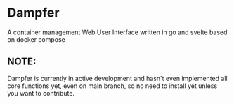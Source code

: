 # Dampfer
 A container management Web User Interface written in go and svelte based on docker compose

## NOTE:
 Dampfer is currently in active development and hasn't even implemented all core functions yet, even on main branch, so no need to install yet unless you want to contribute.
